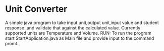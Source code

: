 # Unit Converter
A simple java program to take input unit,output unit,input value and student response ,and validate that against the calculated value. Currently supported units are Temperature and Volume.
RUN:
To run the program start StartApplication.java as Main file and provide input to the command promt.
